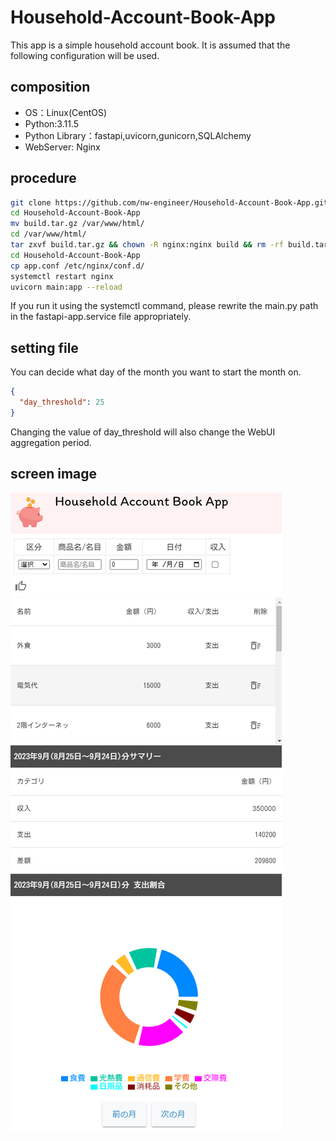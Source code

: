 # Household-Account-Book-App

This app is a simple household account book.
It is assumed that the following configuration will be used.

## composition
- OS：Linux(CentOS)
- Python:3.11.5
- Python Library：fastapi,uvicorn,gunicorn,SQLAlchemy
- WebServer: Nginx

## procedure
```bash
git clone https://github.com/nw-engineer/Household-Account-Book-App.git
cd Household-Account-Book-App
mv build.tar.gz /var/www/html/
cd /var/www/html/
tar zxvf build.tar.gz && chown -R nginx:nginx build && rm -rf build.tar.gz
cd Household-Account-Book-App
cp app.conf /etc/nginx/conf.d/
systemctl restart nginx
uvicorn main:app --reload
```
If you run it using the systemctl command, please rewrite the main.py path in the fastapi-app.service file appropriately.

## setting file
You can decide what day of the month you want to start the month on.
```json
{
  "day_threshold": 25
}
```
Changing the value of day_threshold will also change the WebUI aggregation period.

## screen image
![画像](/webui.png)
